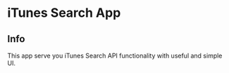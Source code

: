 # iTunes Search App

## Info
This app serve you iTunes Search API functionality with useful and simple UI. 
